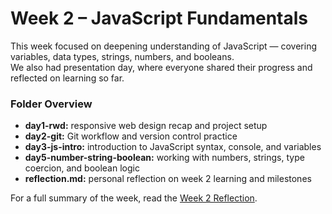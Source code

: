 # Week 2 – JavaScript Fundamentals

This week focused on deepening understanding of JavaScript — covering variables, data types, strings, numbers, and booleans.  
We also had presentation day, where everyone shared their progress and reflected on learning so far.

### Folder Overview
- **day1-rwd:** responsive web design recap and project setup  
- **day2-git:** Git workflow and version control practice  
- **day3-js-intro:** introduction to JavaScript syntax, console, and variables  
- **day5-number-string-boolean:** working with numbers, strings, type coercion, and boolean logic  
- **reflection.md:** personal reflection on week 2 learning and milestones  

For a full summary of the week, read the [Week 2 Reflection](./reflection.md).

